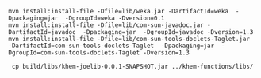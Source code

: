 

	mvn install:install-file -Dfile=lib/weka.jar -DartifactId=weka  -Dpackaging=jar  -DgroupId=weka -Dversion=0.1
	mvn install:install-file -Dfile=lib/com-sun-javadoc.jar -DartifactId=javadoc  -Dpackaging=jar  -DgroupId=javadoc -Dversion=1.3
	mvn install:install-file -Dfile=lib/com-sun-tools-doclets-Taglet.jar  -DartifactId=com-sun-tools-doclets-Taglet  -Dpackaging=jar  -DgroupId=com-sun-tools-doclets-Taglet -Dversion=1.3
	
	 cp build/libs/khem-joelib-0.0.1-SNAPSHOT.jar ../khem-functions/libs/